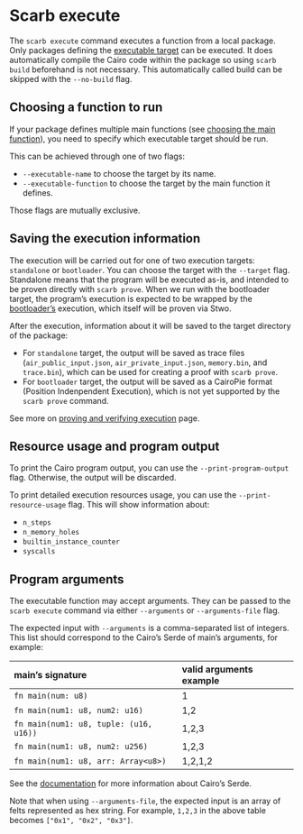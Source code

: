 <script setup>
import { data as rel } from "../../github.data";
</script>

# Scarb execute

The `scarb execute` command executes a function from a local package.
Only packages defining the [executable target](../reference/targets#executable-target) can be executed.
It does automatically compile the Cairo code within the package so using `scarb build` beforehand is not necessary.
This automatically called build can be skipped with the `--no-build` flag.

## Choosing a function to run

If your package defines multiple main functions (see [choosing the main function](../reference/targets#choosing-the-main-function)),
you need to specify which executable target should be run.

This can be achieved through one of two flags:

- `--executable-name` to choose the target by its name.
- `--executable-function` to choose the target by the main function it defines.

Those flags are mutually exclusive.

## Saving the execution information

The execution will be carried out for one of two execution targets: `standalone` or `bootloader`.
You can choose the target with the `--target` flag.
Standalone means that the program will be executed as-is, and intended to be proven directly with `scarb prove`.
When we run with the bootloader target, the program’s execution is expected to be wrapped by the
[bootloader’s](https://github.com/Moonsong-Labs/cairo-bootloader?tab=readme-ov-file#cairo-bootloader) execution,
which itself will be proven via Stwo.

After the execution, information about it will be saved to the target directory of the package:

- For `standalone` target, the output will be saved as trace files (`air_public_input.json`, `air_private_input.json`,
  `memory.bin`, and `trace.bin`), which can be used for creating a proof with `scarb prove`.
- For `bootloader` target, the output will be saved as a CairoPie format (Position Indenpendent Execution),
  which is not yet supported by the `scarb prove` command.

See more on [proving and verifying execution](./prove-and-verify.md) page.

## Resource usage and program output

To print the Cairo program output, you can use the `--print-program-output` flag.
Otherwise, the output will be discarded.

To print detailed execution resources usage, you can use the `--print-resource-usage` flag.
This will show information about:

- `n_steps`
- `n_memory_holes`
- `builtin_instance_counter`
- `syscalls`

## Program arguments

The executable function may accept arguments.
They can be passed to the `scarb execute` command via either `--arguments` or `--arguments-file` flag.

The expected input with `--arguments` is a comma-separated list of integers.
This list should correspond to the Cairo’s Serde of main’s arguments, for example:

| main’s signature                       | valid arguments example |
| :------------------------------------- | :---------------------- |
| `fn main(num: u8)`                     | 1                       |
| `fn main(num1: u8, num2: u16)`         | 1,2                     |
| `fn main(num1: u8, tuple: (u16, u16))` | 1,2,3                   |
| `fn main(num1: u8, num2: u256)`        | 1,2,3                   |
| `fn main(num1: u8, arr: Array<u8>)`    | 1,2,1,2                 |

See the [documentation](https://docs.starknet.io/architecture-and-concepts/smart-contracts/serialization-of-cairo-types/) for more information about Cairo’s Serde.

Note that when using `--arguments-file`, the expected input is an array of felts represented as hex string.
For example, `1,2,3` in the above table becomes `["0x1", "0x2", "0x3"]`.
